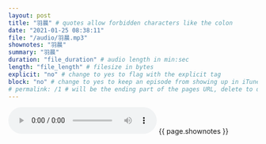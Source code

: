 ```yaml
---
layout: post
title: "羽晨" # quotes allow forbidden characters like the colon
date: "2021-01-25 08:38:11"
file: "/audio/羽晨.mp3"
shownotes: "羽晨"
summary: "羽晨"
duration: "file_duration" # audio length in min:sec
length: "file_length" # filesize in bytes
explicit: "no" # change to yes to flag with the explicit tag
block: "no" # change to yes to keep an episode from showing up in iTunes
# permalink: /1 # will be the ending part of the pages URL, delete to default to the title
---
```


<audio controls>
<source src="{{site.url}}{{site.baseurl}}{{ page.file }}" type="audio/x-mp3">
Your browser does not support the audio element.
</audio>
{{ page.shownotes }}
